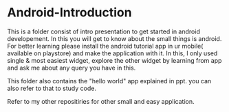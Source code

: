 # Android-Introduction


This is a folder consist of intro presentation to get started in android developement.
In this you will get to know about the small things is android.
For better learning please install the android tutorial app in ur mobile( available on playstore) and make the application with it.
In this, I only used single & most easiest widget, explore the other widget by learning from app and ask me
about any query you have in this.

This folder also contains the "hello world" app explained in ppt. you can also refer to that to study code.


Refer to my other repositiries for other small and easy application.

